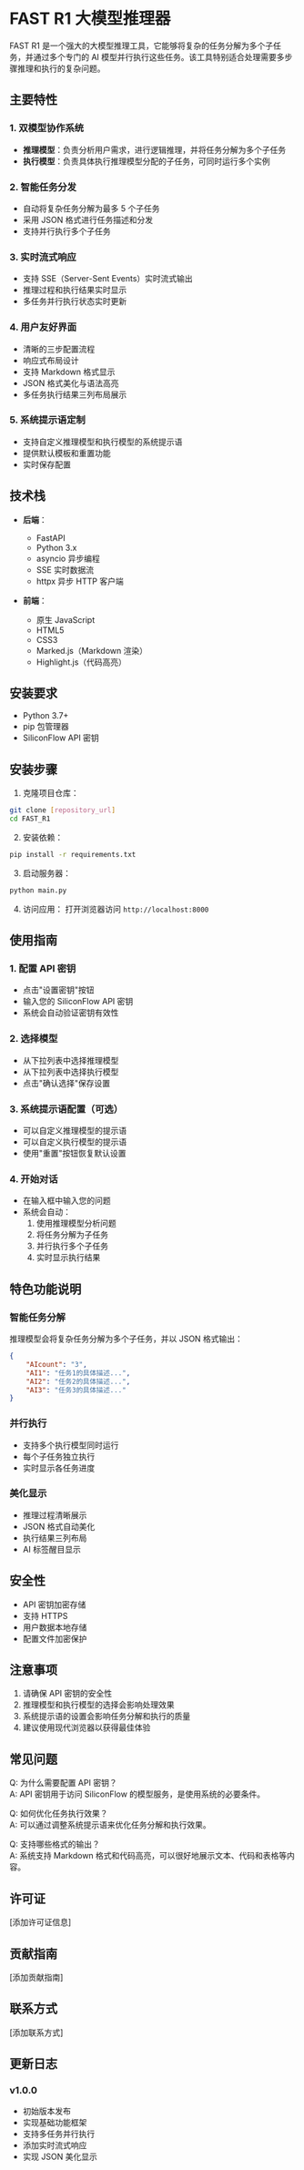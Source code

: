 # FAST R1 大模型推理器

FAST R1 是一个强大的大模型推理工具，它能够将复杂的任务分解为多个子任务，并通过多个专门的 AI 模型并行执行这些任务。该工具特别适合处理需要多步骤推理和执行的复杂问题。

## 主要特性

### 1. 双模型协作系统
- **推理模型**：负责分析用户需求，进行逻辑推理，并将任务分解为多个子任务
- **执行模型**：负责具体执行推理模型分配的子任务，可同时运行多个实例

### 2. 智能任务分发
- 自动将复杂任务分解为最多 5 个子任务
- 采用 JSON 格式进行任务描述和分发
- 支持并行执行多个子任务

### 3. 实时流式响应
- 支持 SSE（Server-Sent Events）实时流式输出
- 推理过程和执行结果实时显示
- 多任务并行执行状态实时更新

### 4. 用户友好界面
- 清晰的三步配置流程
- 响应式布局设计
- 支持 Markdown 格式显示
- JSON 格式美化与语法高亮
- 多任务执行结果三列布局展示

### 5. 系统提示语定制
- 支持自定义推理模型和执行模型的系统提示语
- 提供默认模板和重置功能
- 实时保存配置

## 技术栈

- **后端**：
  - FastAPI
  - Python 3.x
  - asyncio 异步编程
  - SSE 实时数据流
  - httpx 异步 HTTP 客户端

- **前端**：
  - 原生 JavaScript
  - HTML5
  - CSS3
  - Marked.js（Markdown 渲染）
  - Highlight.js（代码高亮）

## 安装要求

- Python 3.7+
- pip 包管理器
- SiliconFlow API 密钥

## 安装步骤

1. 克隆项目仓库：
```bash
git clone [repository_url]
cd FAST_R1
```

2. 安装依赖：
```bash
pip install -r requirements.txt
```

3. 启动服务器：
```bash
python main.py
```

4. 访问应用：
打开浏览器访问 `http://localhost:8000`

## 使用指南

### 1. 配置 API 密钥
- 点击"设置密钥"按钮
- 输入您的 SiliconFlow API 密钥
- 系统会自动验证密钥有效性

### 2. 选择模型
- 从下拉列表中选择推理模型
- 从下拉列表中选择执行模型
- 点击"确认选择"保存设置

### 3. 系统提示语配置（可选）
- 可以自定义推理模型的提示语
- 可以自定义执行模型的提示语
- 使用"重置"按钮恢复默认设置

### 4. 开始对话
- 在输入框中输入您的问题
- 系统会自动：
  1. 使用推理模型分析问题
  2. 将任务分解为子任务
  3. 并行执行多个子任务
  4. 实时显示执行结果

## 特色功能说明

### 智能任务分解
推理模型会将复杂任务分解为多个子任务，并以 JSON 格式输出：
```json
{
    "AIcount": "3",
    "AI1": "任务1的具体描述...",
    "AI2": "任务2的具体描述...",
    "AI3": "任务3的具体描述..."
}
```

### 并行执行
- 支持多个执行模型同时运行
- 每个子任务独立执行
- 实时显示各任务进度

### 美化显示
- 推理过程清晰展示
- JSON 格式自动美化
- 执行结果三列布局
- AI 标签醒目显示

## 安全性

- API 密钥加密存储
- 支持 HTTPS
- 用户数据本地存储
- 配置文件加密保护

## 注意事项

1. 请确保 API 密钥的安全性
2. 推理模型和执行模型的选择会影响处理效果
3. 系统提示语的设置会影响任务分解和执行的质量
4. 建议使用现代浏览器以获得最佳体验

## 常见问题

Q: 为什么需要配置 API 密钥？  
A: API 密钥用于访问 SiliconFlow 的模型服务，是使用系统的必要条件。

Q: 如何优化任务执行效果？  
A: 可以通过调整系统提示语来优化任务分解和执行效果。

Q: 支持哪些格式的输出？  
A: 系统支持 Markdown 格式和代码高亮，可以很好地展示文本、代码和表格等内容。

## 许可证

[添加许可证信息]

## 贡献指南

[添加贡献指南]

## 联系方式

[添加联系方式]

## 更新日志

### v1.0.0
- 初始版本发布
- 实现基础功能框架
- 支持多任务并行执行
- 添加实时流式响应
- 实现 JSON 美化显示 
